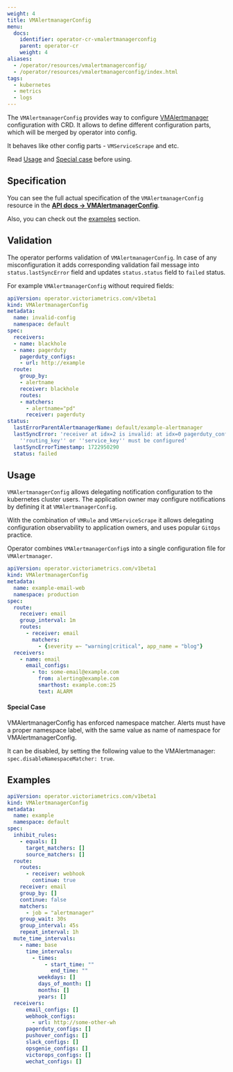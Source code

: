 ```yaml
---
weight: 4
title: VMAlertmanagerConfig
menu:
  docs:
    identifier: operator-cr-vmalertmanagerconfig
    parent: operator-cr
    weight: 4
aliases:
  - /operator/resources/vmalertmanagerconfig/
  - /operator/resources/vmalertmanagerconfig/index.html
tags:
  - kubernetes
  - metrics
  - logs
---
```

The `VMAlertmanagerConfig` provides way to configure [VMAlertmanager](https://docs.victoriametrics.com/operator/resources/vmalertmanager)
configuration with CRD. It allows to define different configuration parts, which will be merged by operator into config.

It behaves like other config parts - `VMServiceScrape` and etc.

Read [Usage](#usage) and [Special case](#special-case) before using.

## Specification

You can see the full actual specification of the `VMAlertmanagerConfig` resource in
the **[API docs -> VMAlertmanagerConfig](https://docs.victoriametrics.com/operator/api#vmalertmanagerconfig)**.

Also, you can check out the [examples](#examples) section.

## Validation

 The operator performs validation of `VMAlertmanagerConfig`. In case of any misconfiguration it adds corresponding validation fail message into `status.lastSyncError` field and updates `status.status` field to `failed` status.

 For example `VMAlertmanagerConfig` without required fields:

```yaml
apiVersion: operator.victoriametrics.com/v1beta1
kind: VMAlertmanagerConfig
metadata:
  name: invalid-config
  namespace: default
spec:
  receivers:
  - name: blackhole
  - name: pagerduty
    pagerduty_configs:
    - url: http://example
  route:
    group_by:
    - alertname
    receiver: blackhole
    routes:
    - matchers:
      - alertname="pd"
      receiver: pagerduty
status:
  lastErrorParentAlertmanagerName: default/example-alertmanager
  lastSyncError: 'receiver at idx=2 is invalid: at idx=0 pagerduty_configs one of
    ''routing_key'' or ''service_key'' must be configured'
  lastSyncErrorTimestamp: 1722950290
  status: failed
```

## Usage

`VMAlertmanagerConfig` allows delegating notification configuration to the kubernetes cluster users.
The application owner may configure notifications by defining it at `VMAlertmanagerConfig`.

With the combination of `VMRule` and `VMServiceScrape` it allows delegating configuration observability to application owners, and uses popular `GitOps` practice.

Operator combines `VMAlertmanagerConfig`s into a single configuration file for `VMAlertmanager`.

```yaml
apiVersion: operator.victoriametrics.com/v1beta1
kind: VMAlertmanagerConfig
metadata:
  name: example-email-web
  namespace: production
spec:
  route:
    receiver: email
    group_interval: 1m
    routes:
      - receiver: email
        matchers:
          - {severity =~ "warning|critical", app_name = "blog"}
  receivers:
    - name: email
      email_configs:
        - to: some-email@example.com
          from: alerting@example.com
          smarthost: example.com:25
          text: ALARM
```

#### Special Case

VMAlertmanagerConfig has enforced namespace matcher.
Alerts must have a proper namespace label, with the same value as name of namespace for VMAlertmanagerConfig.

It can be disabled, by setting the following value to the VMAlertmanager: `spec.disableNamespaceMatcher: true`.

## Examples

```yaml
apiVersion: operator.victoriametrics.com/v1beta1
kind: VMAlertmanagerConfig
metadata:
  name: example
  namespace: default
spec:
  inhibit_rules:
    - equals: []
      target_matchers: []
      source_matchers: []
  route:
    routes:
      - receiver: webhook
        continue: true
    receiver: email
    group_by: []
    continue: false
    matchers:
      - job = "alertmanager"
    group_wait: 30s
    group_interval: 45s
    repeat_interval: 1h
  mute_time_intervals:
    - name: base
      time_intervals:
        - times:
            - start_time: ""
              end_time: ""
          weekdays: []
          days_of_month: []
          months: []
          years: []
  receivers:
      email_configs: []
      webhook_configs:
        - url: http://some-other-wh
      pagerduty_configs: []
      pushover_configs: []
      slack_configs: []
      opsgenie_configs: []
      victorops_configs: []
      wechat_configs: []
```
